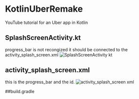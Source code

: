 # KotlinUberRemake
YouTube tutorial for an Uber app in Kotlin


## SplashScreenActivity.kt
progress_bar is not recongized it should be connected to the activity_splash_screen.xml
![SplashScreenActivity kt](https://user-images.githubusercontent.com/21030885/100082433-93cdc500-2e8b-11eb-8952-977bedc6c29a.png)

## activity_splash_screen.xml
this is the progress_bar and the id.
![activity_splash_screen xml](https://user-images.githubusercontent.com/21030885/100082520-af38d000-2e8b-11eb-826a-11db073d32eb.png)

##build.gradle

